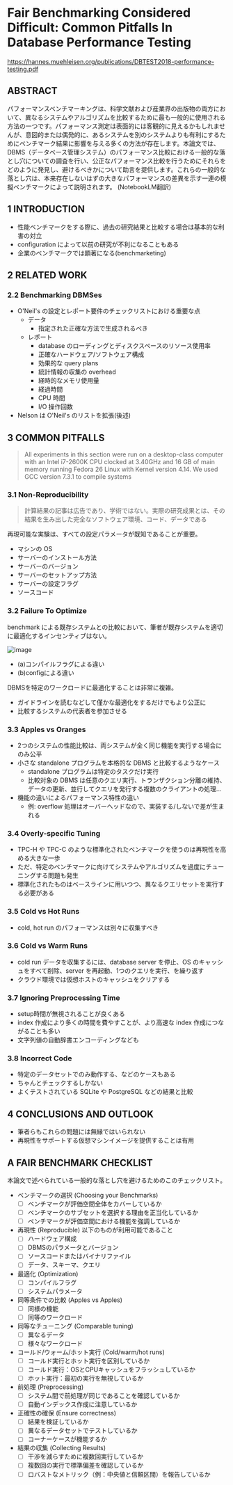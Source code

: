 # Fair Benchmarking Considered Difficult: Common Pitfalls In Database Performance Testing

https://hannes.muehleisen.org/publications/DBTEST2018-performance-testing.pdf

## ABSTRACT

パフォーマンスベンチマーキングは、科学文献および産業界の出版物の両方において、異なるシステムやアルゴリズムを比較するために最も一般的に使用される方法の一つです。パフォーマンス測定は表面的には客観的に見えるかもしれませんが、意図的または偶発的に、あるシステムを別のシステムよりも有利にするためにベンチマーク結果に影響を与える多くの方法が存在します。本論文では、DBMS（データベース管理システム）のパフォーマンス比較における一般的な落とし穴についての調査を行い、公正なパフォーマンス比較を行うためにそれらをどのように発見し、避けるべきかについて助言を提供します。これらの一般的な落とし穴は、本来存在しないはずの大きなパフォーマンスの差異を示す一連の模擬ベンチマークによって説明されます。
(NotebookLM翻訳)

## 1 INTRODUCTION

- 性能ベンチマークをする際に、過去の研究結果と比較する場合は基本的な利害の対立
- configuration によって以前の研究が不利になることもある
- 企業のベンチマークでは顕著になる(benchmarketing)

## 2 RELATED WORK

### 2.2 Benchmarking DBMSes

- O'Neil's の設定とレポート要件のチェックリストにおける重要な点
  - データ
    - 指定された正確な方法で生成されるべき
  - レポート
    - database のローディングとディスクスペースのリソース使用率
    - 正確なハードウェア/ソフトウェア構成
    - 効果的な query plans
    - 統計情報の収集の overhead
    - 経時的なメモリ使用量
    - 経過時間
    - CPU 時間
    - I/O 操作回数
- Nelson は O'Neil's のリストを拡張(後述)

## 3 COMMON PITFALLS

> All experiments in this section were run on a desktop-class computer with an Intel i7-2600K CPU clocked at 3.40GHz and 16 GB of
main memory running Fedora 26 Linux with Kernel version 4.14. We
used GCC version 7.3.1 to compile systems

### 3.1 Non-Reproducibility

> 計算結果の記事は広告であり、学術ではない。実際の研究成果とは、その結果を生み出した完全なソフトウェア環境、コード、データである

再現可能な実験は、すべての設定パラメータが既知であることが重要。

- マシンの OS
- サーバーのインストール方法
- サーバーのバージョン
- サーバーのセットアップ方法
- サーバーの設定フラグ
- ソースコード

### 3.2 Failure To Optimize

benchmark による既存システムとの比較において、筆者が既存システムを適切に最適化するインセンティブはない。

![image](https://github.com/user-attachments/assets/1267fffe-59a7-4a59-8197-f35a35952f47)

- (a)コンパイルフラグによる違い
- (b)configによる違い

DBMSを特定のワークロードに最適化することは非常に複雑。

- ガイドラインを読むなどして僅かな最適化をするだけでもより公正に
- 比較するシステムの代表者を参加させる

### 3.3 Apples vs Oranges

- 2つのシステムの性能比較は、両システムが全く同じ機能を実行する場合にのみ公平
- 小さな standalone プログラムを本格的な DBMS と比較するようなケース
    - standalone プログラムは特定のタスクだけ実行
    - 比較対象の DBMS は任意のクエリ実行、トランザクション分離の維持、データの更新、並行してクエリを発行する複数のクライアントの処理...
- 機能の違いによるパフォーマンス特性の違い
  - 例: overflow 処理はオーバーヘッドなので、実装する/しないで差が生まれる

### 3.4 Overly-specific Tuning

- TPC-H や TPC-C のような標準化されたベンチマークを使うのは再現性を高める大きな一歩
- ただ、特定のベンチマークに向けてシステムやアルゴリズムを過度にチューニングする問題も発生
- 標準化されたものはベースラインに用いつつ、異なるクエリセットを実行する必要がある

### 3.5 Cold vs Hot Runs

- cold, hot run のパフォーマンスは別々に収集すべき

### 3.6 Cold vs Warm Runs

- cold run データを収集するには、database server を停止、OS のキャッシュをすべて削除、server を再起動、1つのクエリを実行、を繰り返す
- クラウド環境では仮想ホストのキャッシュをクリアする

### 3.7 Ignoring Preprocessing Time

- setup時間が無視されることが良くある
- index 作成により多くの時間を費やすことが、より高速な index 作成につながることも多い
- 文字列値の自動辞書エンコーディングなども

### 3.8 Incorrect Code

- 特定のデータセットでのみ動作する、などのケースもある
- ちゃんとチェックするしかない
- よくテストされている SQLite や PostgreSQL などの結果と比較

## 4 CONCLUSIONS AND OUTLOOK

- 筆者らもこれらの問題には無縁ではいられない
- 再現性をサポートする仮想マシンイメージを提供することは有用

## A FAIR BENCHMARK CHECKLIST

本論文で述べられている一般的な落とし穴を避けるためのこのチェックリスト。

- ベンチマークの選択 (Choosing your Benchmarks)
    - [ ] ベンチマークが評価空間全体をカバーしているか
    - [ ] ベンチマークのサブセットを選択する理由を正当化しているか
    - [ ] ベンチマークが評価空間における機能を強調しているか

- 再現性 (Reproducible) 以下のものが利用可能であること
    - [ ] ハードウェア構成
    - [ ] DBMSのパラメータとバージョン
    - [ ] ソースコードまたはバイナリファイル
    - [ ] データ、スキーマ、クエリ

- 最適化 (Optimization)
    - [ ] コンパイルフラグ
    - [ ] システムパラメータ

- 同等条件での比較 (Apples vs Apples)
    - [ ] 同様の機能
    - [ ] 同等のワークロード

- 同等なチューニング (Comparable tuning)
    - [ ] 異なるデータ
    - [ ] 様々なワークロード

- コールド/ウォーム/ホット実行 (Cold/warm/hot runs)
    - [ ] コールド実行とホット実行を区別しているか
    - [ ] コールド実行：OSとCPUキャッシュをフラッシュしているか
    - [ ] ホット実行：最初の実行を無視しているか

- 前処理 (Preprocessing)
    - [ ] システム間で前処理が同じであることを確認しているか
    - [ ] 自動インデックス作成に注意しているか

- 正確性の確保 (Ensure correctness)
    - [ ] 結果を検証しているか
    - [ ] 異なるデータセットでテストしているか
    - [ ] コーナーケースが機能するか

- 結果の収集 (Collecting Results)
    - [ ] 干渉を減らすために複数回実行しているか
    - [ ] 複数回の実行で標準偏差を確認しているか
    - [ ] ロバストなメトリック（例：中央値と信頼区間）を報告しているか
